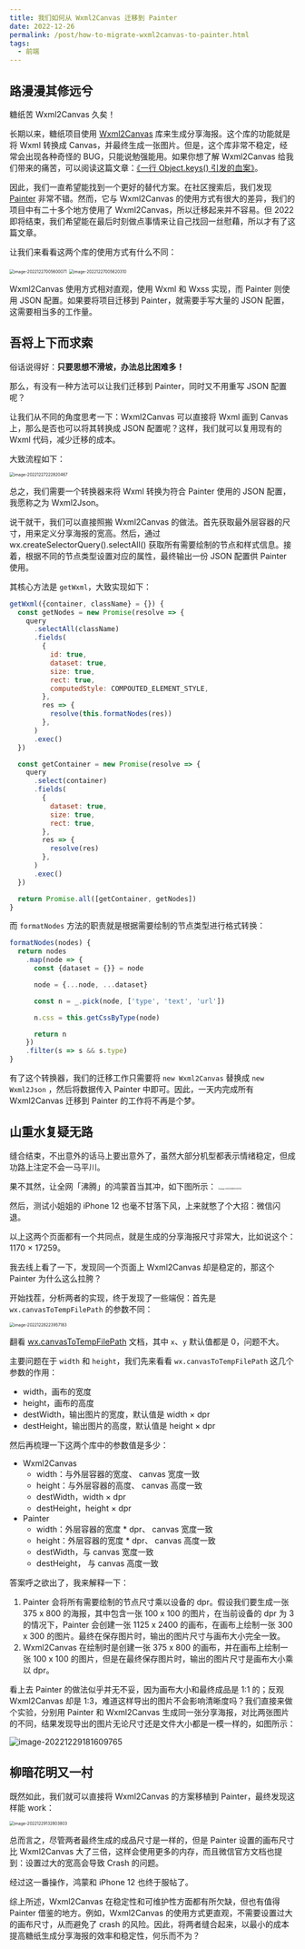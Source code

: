 ```yaml
---
title: 我们如何从 Wxml2Canvas 迁移到 Painter
date: 2022-12-26
permalink: /post/how-to-migrate-wxml2canvas-to-painter.html
tags: 
  - 前端
---
```


## 路漫漫其修远兮
糖纸苦 Wxml2Canvas 久矣！

长期以来，糖纸项目使用 [Wxml2Canvas](https://github.com/wg-front/wxml2canvas) 库来生成分享海报。这个库的功能就是将 Wxml 转换成 Canvas，并最终生成一张图片。但是，这个库非常不稳定，经常会出现各种奇怪的 BUG，只能说勉强能用。如果你想了解 Wxml2Canvas 给我们带来的痛苦，可以阅读这篇文章：[《一行 Object.keys() 引发的血案》](https://4ark.me/post/how-object-keys-work.html)。

因此，我们一直希望能找到一个更好的替代方案。在社区搜索后，我们发现 [Painter](https://github.com/Kujiale-Mobile/Painter) 非常不错。然而，它与 Wxml2Canvas 的使用方式有很大的差异，我们的项目中有二十多个地方使用了 Wxml2Canvas，所以迁移起来并不容易。但 2022 即将结束，我们希望能在最后时刻做点事情来让自己找回一丝慰藉，所以才有了这篇文章。

让我们来看看这两个库的使用方式有什么不同：

<img src="https://gd4ark-1258805822.cos.ap-guangzhou.myqcloud.com/images202212270056681.png?imageMogr2/format/webp" alt="image-20221227005600071" style="zoom: 50%;" />

<img src="https://gd4ark-1258805822.cos.ap-guangzhou.myqcloud.com/images202212270056939.png?imageMogr2/format/webp" alt="image-20221227005620310" style="zoom:50%;" />

Wxml2Canvas 使用方式相对直观，使用 Wxml 和 Wxss 实现，而 Painter 则使用 JSON 配置。如果要将项目迁移到 Painter，就需要手写大量的 JSON 配置，这需要相当多的工作量。

## 吾将上下而求索

俗话说得好：**只要思想不滑坡，办法总比困难多！**

那么，有没有一种方法可以让我们迁移到 Painter，同时又不用重写 JSON 配置呢？

让我们从不同的角度思考一下：Wxml2Canvas 可以直接将 Wxml 画到 Canvas 上，那么是否也可以将其转换成 JSON 配置呢？这样，我们就可以复用现有的 Wxml 代码，减少迁移的成本。

大致流程如下：

<img src="https://gd4ark-1258805822.cos.ap-guangzhou.myqcloud.com/images202212272228830.png?imageMogr2/format/webp" alt="image-20221227222820467" style="zoom:50%;" />



总之，我们需要一个转换器来将 Wxml 转换为符合 Painter 使用的 JSON 配置，我愿称之为 Wxml2Json。

说干就干，我们可以直接照搬 Wxml2Canvas 的做法。首先获取最外层容器的尺寸，用来定义分享海报的宽高。然后，通过 wx.createSelectorQuery().selectAll() 获取所有需要绘制的节点和样式信息。接着，根据不同的节点类型设置对应的属性，最终输出一份 JSON 配置供 Painter 使用。

其核心方法是 `getWxml`，大致实现如下：

```js
getWxml({container, className} = {}) {
  const getNodes = new Promise(resolve => {
    query
      .selectAll(className)
      .fields(
        {
          id: true,
          dataset: true,
          size: true,
          rect: true,
          computedStyle: COMPOUTED_ELEMENT_STYLE,
        },
        res => {
          resolve(this.formatNodes(res))
        },
      )
      .exec()
  })

  const getContainer = new Promise(resolve => {
    query
      .select(container)
      .fields(
        {
          dataset: true,
          size: true,
          rect: true,
        },
        res => {
          resolve(res)
        },
      )
      .exec()
  })

  return Promise.all([getContainer, getNodes])
}
```

而 `formatNodes` 方法的职责就是根据需要绘制的节点类型进行格式转换：

```js
formatNodes(nodes) {
  return nodes
    .map(node => {
      const {dataset = {}} = node

      node = {...node, ...dataset}

      const n = _.pick(node, ['type', 'text', 'url'])

      n.css = this.getCssByType(node)

      return n
    })
    .filter(s => s && s.type)
}
```

有了这个转换器，我们的迁移工作只需要将 `new Wxml2Canvas` 替换成 `new Wxml2Json` ，然后将数据传入 Painter 中即可。因此，一天内完成所有 Wxml2Canvas 迁移到 Painter 的工作将不再是个梦。

## 山重水复疑无路

缝合结束，不出意外的话马上要出意外了，虽然大部分机型都表示情绪稳定，但成功路上注定不会一马平川。

果不其然，让全网「沸腾」的鸿蒙首当其冲，如下图所示：
<img src="https://gd4ark-1258805822.cos.ap-guangzhou.myqcloud.com/images202212280057359.png?imageMogr2/format/webp" alt="image-20221228005732730" style="zoom: 20%; text-align: left; margin:0;" />

然后，测试小姐姐的 iPhone 12 也毫不甘落下风，上来就憋了个大招：微信闪退。

以上这两个页面都有一个共同点，就是生成的分享海报尺寸非常大，比如说这个：1170 × 17259。

我去线上看了一下，发现同一个页面上  Wxml2Canvas  却是稳定的，那这个 Painter 为什么这么拉胯？

开始找茬，分析两者的实现，终于发现了一些端倪：首先是  `wx.canvasToTempFilePath` 的参数不同：

<img src="https://gd4ark-1258805822.cos.ap-guangzhou.myqcloud.com/images202212282240876.png?imageMogr2/format/webp" alt="image-20221228223957183" style="zoom:50%;" />

翻看 [wx.canvasToTempFilePath](https://developers.weixin.qq.com/miniprogram/dev/api/canvas/wx.canvasToTempFilePath.html) 文档，其中 `x`、`y` 默认值都是 0，问题不大。

主要问题在于 `width` 和 `height`，我们先来看看 `wx.canvasToTempFilePath` 这几个参数的作用：

- width，画布的宽度
- height，画布的高度
- destWidth，输出图片的宽度，默认值是 width × dpr
- destHeight，输出图片的高度，默认值是 height × dpr

然后再梳理一下这两个库中的参数值是多少：

- Wxml2Canvas
  - width：与外层容器的宽度、 canvas 宽度一致
  - height：与外层容器的高度、 canvas 高度一致
  - destWidth，width × dpr
  - destHeight，height × dpr
- Painter
  - width：外层容器的宽度 * dpr、 canvas 宽度一致
  - height：外层容器的宽度 * dpr、 canvas 高度一致
  - destWidth，与 canvas 宽度一致
  - destHeight， 与 canvas 高度一致

答案呼之欲出了，我来解释一下：

1. Painter 会将所有需要绘制的节点尺寸乘以设备的 dpr。假设我们要生成一张 375 x 800 的海报，其中包含一张 100 x 100 的图片，在当前设备的 dpr 为 3 的情况下，Painter 会创建一张 1125 x 2400 的画布，在画布上绘制一张 300 x 300 的图片。最终在保存图片时，输出的图片尺寸与画布大小完全一致。
2. Wxml2Canvas 在绘制时是创建一张 375 x 800 的画布，并在画布上绘制一张 100 x 100 的图片，但是在最终保存图片时，输出的图片尺寸是画布大小乘以 dpr。

看上去 Painter 的做法似乎并无不妥，因为画布大小和最终成品是 1:1 的；反观 Wxml2Canvas 却是 1:3，难道这样导出的图片不会影响清晰度吗？我们直接来做个实验，分别用 Painter 和 Wxml2Canvas 生成同一张分享海报，对比两张图片的不同，结果发现导出的图片无论尺寸还是文件大小都是一模一样的，如图所示：

![image-20221229181609765](https://gd4ark-1258805822.cos.ap-guangzhou.myqcloud.com/images202212291816047.png?imageMogr2/format/webp)

## 柳暗花明又一村

既然如此，我们就可以直接将 Wxml2Canvas 的方案移植到 Painter，最终发现这样能 work：



<img src="https://gd4ark-1258805822.cos.ap-guangzhou.myqcloud.com/images202212291328173.png?imageMogr2/format/webp" alt="image-20221229132803803" style="zoom:50%;" />

总而言之，尽管两者最终生成的成品尺寸是一样的，但是 Painter 设置的画布尺寸比 Wxml2Canvas 大了三倍，这样会使用更多的内存，而且微信官方文档也提到：设置过大的宽高会导致 Crash 的问题。

经过这一番操作，鸿蒙和 iPhone 12 也终于服帖了。

综上所述，Wxml2Canvas 在稳定性和可维护性方面都有所欠缺，但也有值得 Painter 借鉴的地方。例如，Wxml2Canvas 的使用方式更直观，不需要设置过大的画布尺寸，从而避免了 crash 的风险。因此，将两者缝合起来，以最小的成本提高糖纸生成分享海报的效率和稳定性，何乐而不为？
